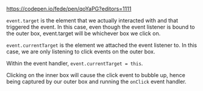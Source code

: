 https://codepen.io/fede/pen/qoYaPG?editors=1111

`event.target` is the element that we actually interacted with and that triggered the event. In this case, even though the event listener is bound to the outer box, event.target will be whichever box we click on.

`event.currentTarget` is the element we attached the event listener to. In this case, we are only listening to click events on the outer box.

Within the event handler, `event.currentTarget = this`.

Clicking on the inner box will cause the click event to bubble up, hence being captured by our outer box and running the `onClick` event handler.
